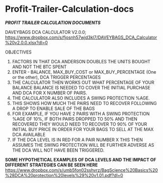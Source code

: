 # Profit-Trailer-Calculation-docs

*******PROFIT TRAILER CALCULATION DOCUMENTS*******

DAVEYBAGS DCA CALCULATOR V2.0.0;
https://www.dropbox.com/s/fjosnh57wjd3kl7/DAVEYBAGS_DCA_Calculator%20v2.0.0.xlsx?dl=0

OBJECTIVES
1. FACTORS IN THAT DCA ANDERSON DOUBLES THE UNITS BOUGHT AND NOT THE BTC SPENT
2. ENTER - BALANCE, MAX_BUY_COST or MAX_BUY_PERCENTAGE (One or the other), DCA TRIGGER PERCENTAGES 
3. THE CALCULATOR THEN WORKS OUT WHAT PERCENTAGE OF YOUR BALANCE BALANCE IS NEEDED TO COVER THE INITIAL PURCHASE AND DCA FOR X NUMBER OF PAIRS.
4. THE CALCULATOR ALSO INCLUDES A SWING PROTECTION %AGE.
5. THIS SHOWS HOW MUCH THE PAIRS NEED TO RECOVER FOLLOWING A DROP TO ENABLE SALE OF THE BAGS
6. FOR EXAMPLE, IF YOU HAVE 2 PAIRS WITH A SWING PROTECTION %AGE OF 10%, IF BOTH PAIRS DROPPED TO 50% AND THEN RECOVERED THEY WOULD NEED TO RECOVER TO 90% OF YOUR  INITIAL BUY PRICE IN ORDER FOR YOUR BAGS TO SELL AT THE MAX DCA AVAILABLE
7. IF THE DCA LEVEL IS IN RED FOR A PAIR NUMBER X THIS THEN ASSUMES THE SWING PROTECTION WILL BE FURTHER ADVERSE AS THE DCA WILL NOT HAVE BEEN TRIGGERED.

******SOME HYPOTHETICAL EXAMPLES OF DCA LEVELS AND THE IMPACT OF DIFFERENT STRATEGIES CAN BE SEEN HERE******
https://www.dropbox.com/s/umb5fon02sshvrz/BagScience%20Basics%20%28DCA%20protection%20levels%29%20v1.01.pdf?dl=0
